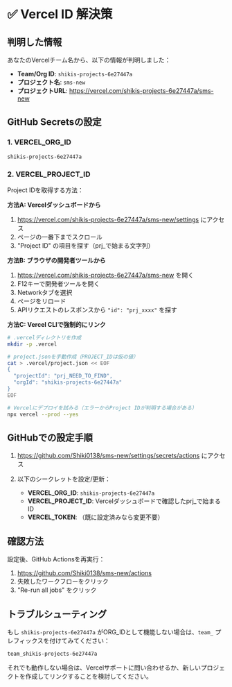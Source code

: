 # ✅ Vercel ID 解決策

## 判明した情報

あなたのVercelチーム名から、以下の情報が判明しました：

- **Team/Org ID**: `shikis-projects-6e27447a`
- **プロジェクト名**: `sms-new`
- **プロジェクトURL**: https://vercel.com/shikis-projects-6e27447a/sms-new

## GitHub Secretsの設定

### 1. VERCEL_ORG_ID
```
shikis-projects-6e27447a
```

### 2. VERCEL_PROJECT_ID
Project IDを取得する方法：

**方法A: Vercelダッシュボードから**
1. https://vercel.com/shikis-projects-6e27447a/sms-new/settings にアクセス
2. ページの一番下までスクロール
3. "Project ID" の項目を探す（prj_で始まる文字列）

**方法B: ブラウザの開発者ツールから**
1. https://vercel.com/shikis-projects-6e27447a/sms-new を開く
2. F12キーで開発者ツールを開く
3. Networkタブを選択
4. ページをリロード
5. APIリクエストのレスポンスから `"id": "prj_xxxx"` を探す

**方法C: Vercel CLIで強制的にリンク**
```bash
# .vercelディレクトリを作成
mkdir -p .vercel

# project.jsonを手動作成（PROJECT_IDは仮の値）
cat > .vercel/project.json << EOF
{
  "projectId": "prj_NEED_TO_FIND",
  "orgId": "shikis-projects-6e27447a"
}
EOF

# Vercelにデプロイを試みる（エラーからProject IDが判明する場合がある）
npx vercel --prod --yes
```

## GitHubでの設定手順

1. https://github.com/Shiki0138/sms-new/settings/secrets/actions にアクセス

2. 以下のシークレットを設定/更新：
   - **VERCEL_ORG_ID**: `shikis-projects-6e27447a`
   - **VERCEL_PROJECT_ID**: Vercelダッシュボードで確認したprj_で始まるID
   - **VERCEL_TOKEN**: （既に設定済みなら変更不要）

## 確認方法

設定後、GitHub Actionsを再実行：
1. https://github.com/Shiki0138/sms-new/actions
2. 失敗したワークフローをクリック
3. "Re-run all jobs" をクリック

## トラブルシューティング

もし `shikis-projects-6e27447a` がORG_IDとして機能しない場合は、`team_` プレフィックスを付けてみてください：
```
team_shikis-projects-6e27447a
```

それでも動作しない場合は、Vercelサポートに問い合わせるか、新しいプロジェクトを作成してリンクすることを検討してください。